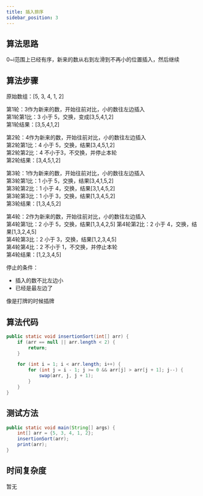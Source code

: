 ```yaml
---
title: 插入排序
sidebar_position: 3
---
```


## 算法思路
0~i范围上已经有序，新来的数从右到左滑到不再小的位置插入，然后继续

## 算法步骤

原始数组：[5, 3, 4, 1, 2]  

第1轮：3作为新来的数，开始往前对比，小的数往左边插入  
第1轮第1比：3 小于 5，交换，变成[3,5,4,1,2]  
第1轮结果：[3,5,4,1,2]  

第2轮：4作为新来的数，开始往前对比，小的数往左边插入  
第2轮第1比：4 小于 5，交换，结果[3,4,5,1,2]  
第2轮第2比：4 不小于3，不交换，并停止本轮  
第2轮结果：[3,4,5,1,2]

第3轮：1作为新来的数，开始往前对比，小的数往左边插入  
第3轮第1比：1 小于 5，交换，结果[3,4,1,5,2]  
第3轮第2比：1 小于 4，交换，结果[3,1,4,5,2]  
第3轮第3比：1 小于 3，交换，结果[1,3,4,5,2]  
第3轮结果：[1,3,4,5,2]

第4轮：2作为新来的数，开始往前对比，小的数往左边插入  
第4轮第1比：2 小于 5，交换，结果[1,3,4,2,5]
第4轮第2比：2 小于 4，交换，结果[1,3,2,4,5]  
第4轮第3比：2 小于 3，交换，结果[1,2,3,4,5]  
第4轮第4比：2 不小于 1，不交换，并停止本轮  
第4轮结果：[1,2,3,4,5]


停止的条件：
- 插入的数不比左边小
- 已经是最左边了

像是打牌的时候插牌

## 算法代码
```java
public static void insertionSort(int[] arr) {
    if (arr == null || arr.length < 2) {
        return;
    }

    for (int i = 1; i < arr.length; i++) {
        for (int j = i - 1; j >= 0 && arr[j] > arr[j + 1]; j--) {
            swap(arr, j, j + 1);
        }
    }
}

```

## 测试方法
```java
public static void main(String[] args) {
    int[] arr = {5, 3, 4, 1, 2};
    insertionSort(arr);
    print(arr);
}
```

## 时间复杂度
暂无
